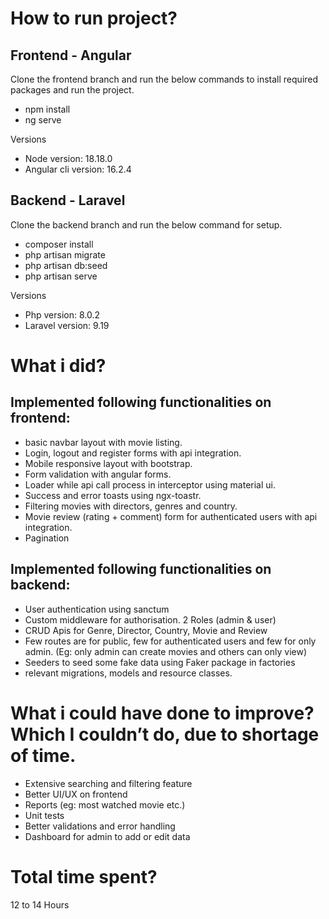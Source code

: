 
# How to run project?


## Frontend - Angular

Clone the frontend branch and run the below commands to install required packages and run the project.

* npm install
* ng serve

Versions

* Node version: 18.18.0
* Angular cli version: 16.2.4


## Backend - Laravel

Clone the backend branch and run the below command for setup.

* composer install
* php artisan migrate
* php artisan db:seed
* php artisan serve

Versions

* Php version: 8.0.2
* Laravel version: 9.19


# What i did?


## Implemented following functionalities on frontend:

* basic navbar layout with movie listing.
* Login, logout and register forms with api integration.
* Mobile responsive layout with bootstrap.
* Form validation with angular forms.
* Loader while api call process in interceptor using material ui.
* Success and error toasts using ngx-toastr.
* Filtering movies with directors, genres and country.
* Movie review (rating + comment) form for authenticated users with api integration.
* Pagination

## Implemented following functionalities on backend:

* User authentication using sanctum
* Custom middleware for authorisation. 2 Roles (admin & user)
* CRUD Apis for Genre, Director, Country, Movie and Review
* Few routes are for public, few for authenticated users and few for only admin. (Eg: only admin can create movies and others can only view)
* Seeders to seed some fake data using Faker package in factories
* relevant migrations, models and resource classes.


# What i could have done to improve? Which I couldn’t do, due to shortage of time.


* Extensive searching and filtering feature
* Better UI/UX on frontend
* Reports (eg: most watched movie etc.)
* Unit tests
* Better validations and error handling
* Dashboard for admin to add or edit data


# Total time spent?

12 to 14 Hours
